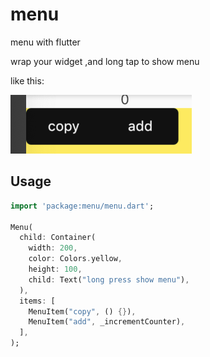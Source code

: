 # menu

menu with flutter

wrap your widget ,and long tap to show menu

like this:

![img](https://raw.githubusercontent.com/CaiJingLong/asset_for_picgo/master/20190301214752.png)

## Usage

```dart
import 'package:menu/menu.dart';

Menu(
  child: Container(
    width: 200,
    color: Colors.yellow,
    height: 100,
    child: Text("long press show menu"),
  ),
  items: [
    MenuItem("copy", () {}),
    MenuItem("add", _incrementCounter),
  ],
);
```